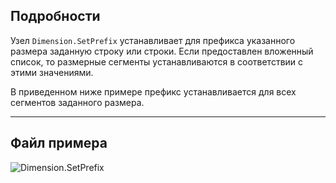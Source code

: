 ## Подробности
Узел `Dimension.SetPrefix` устанавливает для префикса указанного размера заданную строку или строки. Если предоставлен вложенный список, то размерные сегменты устанавливаются в соответствии с этими значениями.

В приведенном ниже примере префикс устанавливается для всех сегментов заданного размера.
___
## Файл примера

![Dimension.SetPrefix](./Revit.Elements.Dimension.SetPrefix_img.jpg)
